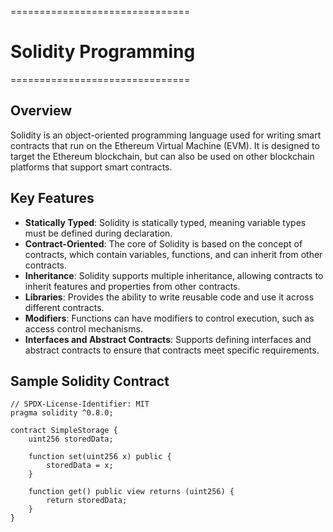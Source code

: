 ===============================
# Solidity Programming
===============================

## Overview
Solidity is an object-oriented programming language used for writing smart contracts that run on the Ethereum Virtual Machine (EVM). It is designed to target the Ethereum blockchain, but can also be used on other blockchain platforms that support smart contracts.

## Key Features
- **Statically Typed**: Solidity is statically typed, meaning variable types must be defined during declaration.
- **Contract-Oriented**: The core of Solidity is based on the concept of contracts, which contain variables, functions, and can inherit from other contracts.
- **Inheritance**: Solidity supports multiple inheritance, allowing contracts to inherit features and properties from other contracts.
- **Libraries**: Provides the ability to write reusable code and use it across different contracts.
- **Modifiers**: Functions can have modifiers to control execution, such as access control mechanisms.
- **Interfaces and Abstract Contracts**: Supports defining interfaces and abstract contracts to ensure that contracts meet specific requirements.

## Sample Solidity Contract

```solidity
// SPDX-License-Identifier: MIT
pragma solidity ^0.8.0;

contract SimpleStorage {
    uint256 storedData;

    function set(uint256 x) public {
        storedData = x;
    }

    function get() public view returns (uint256) {
        return storedData;
    }
}
